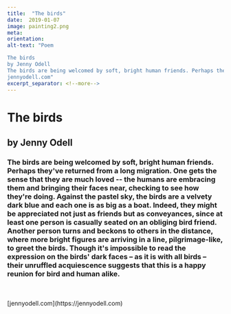 ```yaml
---
title:  "The birds"
date:  2019-01-07
image: painting2.png
meta:
orientation: 
alt-text: "Poem

The birds
by Jenny Odell
The birds are being welcomed by soft, bright human friends. Perhaps they’ve returned from a long migration. One gets the sense that they are much loved – the humans are embracing them and bringing their faces near, checking to see how they’re doing. Against the pastel sky, the birds are a velvety dark blue and each one is as big as a boat. Indeed, they might be appreciated not just as friends but as conveyances, since at least one person is casually seated on an obliging bird friend. Another person turns and beckons to others in the distance, where more bright figures are arriving in a line, pilgrimage-like, to greet the birds. Though it’s impossible to read the expression on the birds’ dark faces – as it is with all birds – their unruffled acquiescence suggests that this is a happy reunion for bird and human alike.
jennyodell.com"
excerpt_separator: <!--more-->
---
```


# The birds
## by Jenny Odell

### The birds are being welcomed by soft, bright human friends. Perhaps they've returned from a long migration. One gets the sense that they are much loved -- the humans are embracing them and bringing their faces near, checking to see how they're doing. Against the pastel sky, the birds are a velvety dark blue and each one is as big as a boat. Indeed, they might be appreciated not just as friends but as conveyances, since at least one person is casually seated on an obliging bird friend. <!--more-->Another person turns and beckons to others in the distance, where more bright figures are arriving in a line, pilgrimage-like, to greet the birds. Though it's impossible to read the expression on the birds' dark faces – as it is with all birds – their unruffled acquiescence suggests that this is a happy reunion for bird and human alike.

<br>
<br>
[jennyodell.com](https://jennyodell.com)